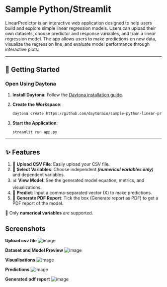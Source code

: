 # Sample Python/Streamlit

LinearPredictor is an interactive web application designed to help users build and explore simple linear regression models. Users can upload their own datasets, choose predictor and response variables, and train a linear regression model. The app allows users to make predictions on new data, visualize the regression line, and evaluate model performance through interactive plots.

---

## 🚀 Getting Started  

### Open Using Daytona  

1. **Install Daytona**: Follow the [Daytona installation guide](https://www.daytona.io/docs/installation/installation/).

2. **Create the Workspace**:

   ```bash  
   daytona create https://github.com/daytonaio/sample-python-linear-predictor.git
   ```

3. **Start the Application**:

   ```bash  
   streamlit run app.py
   ```

---

## ✨ Features  

1. 📁 **Upload CSV File**: Easily upload your CSV file.
2. 🔢 **Select Variables**: Choose independent ***(numerical variables only)*** and dependent variables.
3. 📊 **View Model**: See the generated model equation, metrics, and visualizations.
4. 🔮 **Predict**: Input a comma-separated vector (X) to make predictions.
5. 📄 **Generate PDF Report**: Tick the box (Generate report as PDF) to get a PDF report of the model.

🔴 Only **numerical variables** are supported.

## Screenshots

**Upload csv file**
![image](https://github.com/user-attachments/assets/af2a1080-d0d0-4bf2-86f2-a456ce3d6ba3)

**Dataset and Model Preview**
![image](https://github.com/user-attachments/assets/8932eb95-b5eb-4189-81e8-d20eb67aa2b8)

**Visualisations**
![image](https://github.com/user-attachments/assets/bf6c735f-4a55-4564-a0fd-e0770f63a5bc)

**Predictions**
![image](https://github.com/user-attachments/assets/fc8dd493-59b1-4f82-9885-42a92859aa55)

**Generated pdf report**
![image](https://github.com/user-attachments/assets/f3203a46-3be7-4451-ad82-cb66ba280660)
